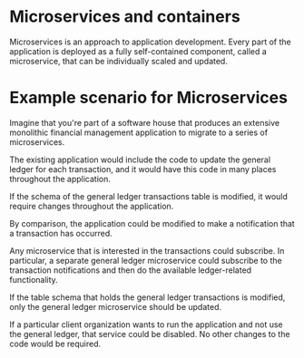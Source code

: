 # Microservices and containers

Microservices is an approach to application development. Every part of the application is deployed as a fully self-contained component, called a microservice, that can be individually scaled and updated.

# Example scenario for Microservices

Imagine that you're part of a software house that produces an extensive monolithic financial management application to migrate to a series of microservices.

The existing application would include the code to update the general ledger for each transaction, and it would have this code in many places throughout the application.

If the schema of the general ledger transactions table is modified, it would require changes throughout the application.

By comparison, the application could be modified to make a notification that a transaction has occurred.

Any microservice that is interested in the transactions could subscribe. In particular, a separate general ledger microservice could subscribe to the transaction notifications and then do the available ledger-related functionality.

If the table schema that holds the general ledger transactions is modified, only the general ledger microservice should be updated.

If a particular client organization wants to run the application and not use the general ledger, that service could be disabled. No other changes to the code would be required.